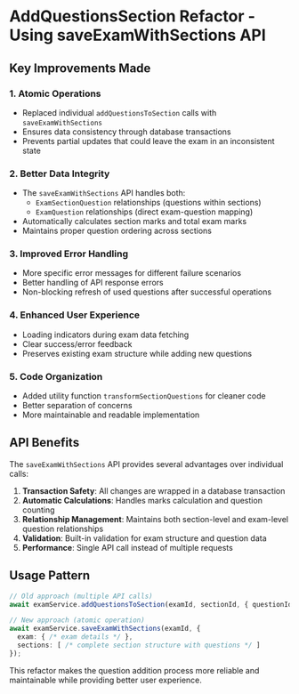 # AddQuestionsSection Refactor - Using saveExamWithSections API

## Key Improvements Made

### 1. **Atomic Operations**
- Replaced individual `addQuestionsToSection` calls with `saveExamWithSections`
- Ensures data consistency through database transactions
- Prevents partial updates that could leave the exam in an inconsistent state

### 2. **Better Data Integrity**
- The `saveExamWithSections` API handles both:
  - `ExamSectionQuestion` relationships (questions within sections)
  - `ExamQuestion` relationships (direct exam-question mapping)
- Automatically calculates section marks and total exam marks
- Maintains proper question ordering across sections

### 3. **Improved Error Handling**
- More specific error messages for different failure scenarios
- Better handling of API response errors
- Non-blocking refresh of used questions after successful operations

### 4. **Enhanced User Experience**
- Loading indicators during exam data fetching
- Clear success/error feedback
- Preserves existing exam structure while adding new questions

### 5. **Code Organization**
- Added utility function `transformSectionQuestions` for cleaner code
- Better separation of concerns
- More maintainable and readable implementation

## API Benefits

The `saveExamWithSections` API provides several advantages over individual calls:

1. **Transaction Safety**: All changes are wrapped in a database transaction
2. **Automatic Calculations**: Handles marks calculation and question counting
3. **Relationship Management**: Maintains both section-level and exam-level question relationships
4. **Validation**: Built-in validation for exam structure and question data
5. **Performance**: Single API call instead of multiple requests

## Usage Pattern

```typescript
// Old approach (multiple API calls)
await examService.addQuestionsToSection(examId, sectionId, { questionIds, marks });

// New approach (atomic operation)
await examService.saveExamWithSections(examId, {
  exam: { /* exam details */ },
  sections: [ /* complete section structure with questions */ ]
});
```

This refactor makes the question addition process more reliable and maintainable while providing better user experience.
